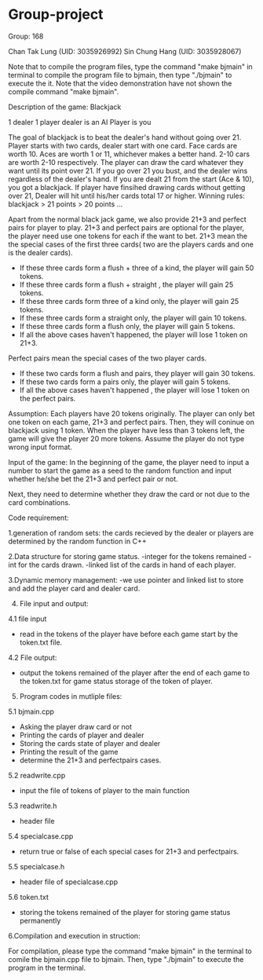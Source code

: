 # Group-project

Group: 168

Chan Tak Lung (UID: 3035926992)
Sin Chung Hang (UID: 3035928067)

Note that to compile the program files, type the command "make bjmain" in terminal to compile the program file to bjmain, then type "./bjmain" to execute the it. Note that the video demonstration have not shown the compile command "make bjmain".

Description of the game: Blackjack

1 dealer 1 player
dealer is an AI
Player is you

The goal of blackjack is to beat the dealer's hand without going over 21.
Player starts with two cards, dealer start with one card.
Face cards are worth 10. Aces are worth 1 or 11, whichever makes a better hand. 2-10 cars are worth 2-10 respectively.
The player can draw the card whatever they want until its point over 21.
If you go over 21 you bust, and the dealer wins regardless of the dealer's hand.
If you are dealt 21 from the start (Ace & 10), you got a blackjack.
If player have finsihed drawing cards without getting over 21, Dealer will hit until his/her cards total 17 or higher.
Winning rules: blackjack > 21 points > 20 points ...

Apart from the normal black jack game, we also provide 21+3 and perfect pairs for player to play.
21+3 and perfect pairs are optional for the player, the player need use one tokens for each if the want to bet.
21+3 mean the the special cases of the first three cards( two are the players cards and one is the dealer cards).
- If these three cards form a flush + three of a kind, the player will gain 50 tokens.
- If these three cards form a flush + straight , the player will gain 25 tokens.
- If these three cards form three of a kind only, the player will gain 25 tokens.
- If these three cards form a straight only, the player will gain 10 tokens.
- If these three cards form a flush only, the player will gain 5 tokens.
- If all the above cases haven't happened, the player will lose 1 token on 21+3.

Perfect pairs mean the special cases of the two player cards.
- If these two cards form a flush and pairs, they player will gain 30 tokens.
- If these two cards form a pairs only, the player will gain 5 tokens.
- If all the above cases haven't happened , the player will lose 1 token on the perfect pairs.

Assumption:
Each players have 20 tokens originally. The player can only bet one token on each game, 21+3 and perfect pairs. Then, they will coninue on blackjack using 1 token. When the player have less than 3 tokens left, the game will give the player 20 more tokens. Assume the player do not type wrong input format.

Input of the game:
In the beginning of the game, the player need to input a number to start the game as a seed to the random function and input whether he/she bet the 21+3 and perfect pair or not. 

Next, they need to determine whether they draw the card or not due to the card combinations.


Code requirement:

1.generation of random sets: the cards recieved by the dealer or players are determined by the random function in C++

2.Data structure for storing game status.
-integer for the tokens remained 
-int for the cards drawn. 
-linked list of the cards in hand of each player.
  
3.Dynamic memory management: 
-we use pointer and linked list to store and add the player card and dealer card.
  
4. File input and output:

4.1 file input
- read in the tokens of the player have before each game start by the token.txt file.
 
4.2 File output:
- output the tokens remained of the player after the end of each game to the token.txt for game status storage of the token of player.
    
5. Program codes in mutliple files:

5.1 bjmain.cpp
- Asking the player draw card or not
- Printing the cards of player and dealer
- Storing the cards state of player and dealer
- Printing the result of the game
- determine the 21+3 and perfectpairs cases.

5.2 readwrite.cpp
- input the file of tokens of player to the main function 

5.3 readwrite.h
- header file

5.4 specialcase.cpp
- return true or false of each special cases for 21+3 and perfectpairs.

5.5 specialcase.h
- header file of specialcase.cpp

5.6 token.txt
- storing the tokens remained of the player for storing game status permanently

6.Compilation and execution in struction:

For compilation, please type the command "make bjmain" in the terminal to comile the bjmain.cpp file to bjmain. Then, type "./bjmain" to execute the program in the terminal.
